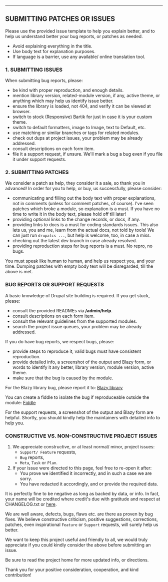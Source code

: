 
***
## <a name="contribution"></a>SUBMITTING PATCHES OR ISSUES
Please use the provided issue template to help you explain better, and to help
us understand better your bug reports, or patches as needed.

* Avoid explaining everything in the title.
* Use body text for explanation purposes.
* If language is a barrier, use any available/ online translation tool.


### 1. SUBMITTING ISSUES
When submitting bug reports, please:

* be kind with proper reproduction, and enough details.
* mention library version, related-module version, if any, active theme, or
  anything which may help us identify issue better.
* ensure the library is loaded, not 404, and verify it can be viewed at browser.
* switch to stock (Responsive) Bartik for just in case it is your custom theme.
* switch to default formatters, image to Image, text to Default, etc.
* use matching or similar branches or tags for related modules.
* check out dups at project issues, your problem may be already addressed.
* consult descriptions on each form item.
* file it a support request, if unsure. We'll mark a bug a bug even if you
  file it under support requests.


### 2. SUBMITTING PATCHES
We consider a patch as help, they consider it a sale, so thank you in advanced!
In order for you to help, or buy, us successfully, please consider:

* communicating and filling out the body text with proper explanations, not in
  comments (unless for comment patches, of course).
  I've seen patches which broke a module, so explanation is a must.
  If you have no time to write it in the body text, please hold off till later!
* providing optional links to the change records, or docs, if any.
* providing links to docs is a must for coding standards issues.
  This also lets us, you and me, learn from the actual docs, not told by tools!
  We can just run `drupalcs ...`, but help is welcome, too, in case a miss.
* checking out the latest dev branch in case already resolved.
* providing reproduction steps for bug reports is a must. No repro, no bugs.

You must speak like human to human, and help us respect you, and your time.
Dumping patches with empty body text will be disregarded, till the above is met.

### BUG REPORTS OR SUPPORT REQUESTS
A basic knowledge of Drupal site building is required. If you get stuck, please:

   * consult the provided READMEs via **/admin/help**.
   * consult descriptions on each form item.
   * consult the relevant guidelines from the supported modules.
   * search the project issue queues, your problem may be already addressed.

If you do have bug reports, we respect bugs, please:

   * provide steps to reproduce it, valid bugs must have consistent
     reproduction.
   * provide detailed info, a screenshot of the output and Blazy form, or words
     to identify it any better, library version, module version, active theme.
   * make sure that the bug is caused by the module.

For the Blazy library bug, please report it to:
  [Blazy library](https://github.com/dinbror/blazy)

You can create a fiddle to isolate the bug if reproduceable outside the module:
  [Fiddle](https://jsfiddle.net/)

For the support requests, a screenshot of the output and Blazy form are helpful.
Shortly, you should kindly help the maintainers with detailed info to help you.

### CONSTRUCTIVE VS. NON-CONSTRUCTIVE PROJECT ISSUES
1. We appreciate constructive, or at least normal/ minor, project issues:  
   + `Support/ Feature` requests,
   + `Bug` reports,
   + `Meta`, `Task` or `Plan`.  
2. If your issue were directed to this page, feel free to re-open it after:  
   + You prove we identified it incorrectly, and in such a case we are sorry.
   + You have redacted it accordingly, and or provide the required data.

It is perfectly fine to be negative as long as backed by data, or
info. In fact, your name will be credited where credit's due with gratitude and
respect at CHANGELOG.txt or
[here](https://www.drupal.org/node/2663268/committers).

We are well aware, defects, bugs, flaws etc. are there as proven by bug fixes.
We believe constructive criticism, positive suggestions, corrections, patches,
even inspirational `Feature` or `Support` requests, will surely help us better.

We want to keep this project useful and friendly to all, we would truly
appreciate if you could kindly consider the above before submitting an issue.

Be sure to read the project home for more updated info, or directions.

Thank you for your positive consideration, cooperation, and kind contribution!
